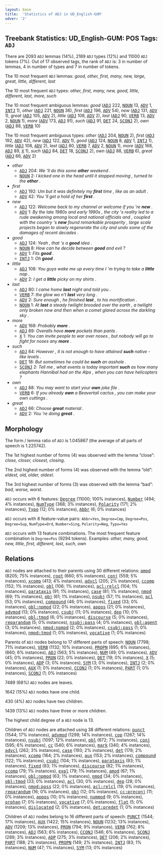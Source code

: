 ```yaml
---
layout: base
title:  'Statistics of ADJ in UD_English-GUM'
udver: '2'
---
```


## Treebank Statistics: UD_English-GUM: POS Tags: `ADJ`

There are 2093 `ADJ` lemmas (14%), 2189 `ADJ` types (12%) and 11000 `ADJ` tokens (7%).
Out of 17 observed tags, the rank of `ADJ` is: 3 in number of lemmas, 4 in number of types and 7 in number of tokens.

The 10 most frequent `ADJ` lemmas: <em>good, other, first, many, new, large, great, little, different, last</em>

The 10 most frequent `ADJ` types:  <em>other, first, many, new, good, little, different, last, more, such</em>

The 10 most frequent ambiguous lemmas: <em>good</em> (<tt><a href="en_gum-pos-ADJ.html">ADJ</a></tt> 222, <tt><a href="en_gum-pos-NOUN.html">NOUN</a></tt> 13, <tt><a href="en_gum-pos-ADV.html">ADV</a></tt> 1, <tt><a href="en_gum-pos-INTJ.html">INTJ</a></tt> 1), <em>other</em> (<tt><a href="en_gum-pos-ADJ.html">ADJ</a></tt> 221, <tt><a href="en_gum-pos-NOUN.html">NOUN</a></tt> 36), <em>first</em> (<tt><a href="en_gum-pos-ADJ.html">ADJ</a></tt> 196, <tt><a href="en_gum-pos-ADV.html">ADV</a></tt> 54), <em>new</em> (<tt><a href="en_gum-pos-ADJ.html">ADJ</a></tt> 131, <tt><a href="en_gum-pos-ADV.html">ADV</a></tt> 1), <em>great</em> (<tt><a href="en_gum-pos-ADJ.html">ADJ</a></tt> 105, <tt><a href="en_gum-pos-ADV.html">ADV</a></tt> 2), <em>little</em> (<tt><a href="en_gum-pos-ADJ.html">ADJ</a></tt> 108, <tt><a href="en_gum-pos-ADV.html">ADV</a></tt> 2), <em>last</em> (<tt><a href="en_gum-pos-ADJ.html">ADJ</a></tt> 90, <tt><a href="en_gum-pos-VERB.html">VERB</a></tt> 13, <tt><a href="en_gum-pos-ADV.html">ADV</a></tt> 2, <tt><a href="en_gum-pos-NOUN.html">NOUN</a></tt> 1), <em>more</em> (<tt><a href="en_gum-pos-ADV.html">ADV</a></tt> 173, <tt><a href="en_gum-pos-ADJ.html">ADJ</a></tt> 91), <em>such</em> (<tt><a href="en_gum-pos-ADJ.html">ADJ</a></tt> 91, <tt><a href="en_gum-pos-DET.html">DET</a></tt> 24, <tt><a href="en_gum-pos-SCONJ.html">SCONJ</a></tt> 2), <em>own</em> (<tt><a href="en_gum-pos-ADJ.html">ADJ</a></tt> 88, <tt><a href="en_gum-pos-VERB.html">VERB</a></tt> 10)

The 10 most frequent ambiguous types:  <em>other</em> (<tt><a href="en_gum-pos-ADJ.html">ADJ</a></tt> 204, <tt><a href="en_gum-pos-NOUN.html">NOUN</a></tt> 2), <em>first</em> (<tt><a href="en_gum-pos-ADJ.html">ADJ</a></tt> 192, <tt><a href="en_gum-pos-ADV.html">ADV</a></tt> 42), <em>new</em> (<tt><a href="en_gum-pos-ADJ.html">ADJ</a></tt> 122, <tt><a href="en_gum-pos-ADV.html">ADV</a></tt> 1), <em>good</em> (<tt><a href="en_gum-pos-ADJ.html">ADJ</a></tt> 124, <tt><a href="en_gum-pos-NOUN.html">NOUN</a></tt> 8, <tt><a href="en_gum-pos-ADV.html">ADV</a></tt> 1, <tt><a href="en_gum-pos-INTJ.html">INTJ</a></tt> 1), <em>little</em> (<tt><a href="en_gum-pos-ADJ.html">ADJ</a></tt> 108, <tt><a href="en_gum-pos-ADV.html">ADV</a></tt> 2), <em>last</em> (<tt><a href="en_gum-pos-ADJ.html">ADJ</a></tt> 80, <tt><a href="en_gum-pos-VERB.html">VERB</a></tt> 7, <tt><a href="en_gum-pos-ADV.html">ADV</a></tt> 2, <tt><a href="en_gum-pos-NOUN.html">NOUN</a></tt> 1), <em>more</em> (<tt><a href="en_gum-pos-ADV.html">ADV</a></tt> 168, <tt><a href="en_gum-pos-ADJ.html">ADJ</a></tt> 89, <tt><a href="en_gum-pos-X.html">X</a></tt> 1), <em>such</em> (<tt><a href="en_gum-pos-ADJ.html">ADJ</a></tt> 84, <tt><a href="en_gum-pos-DET.html">DET</a></tt> 18, <tt><a href="en_gum-pos-SCONJ.html">SCONJ</a></tt> 2), <em>own</em> (<tt><a href="en_gum-pos-ADJ.html">ADJ</a></tt> 88, <tt><a href="en_gum-pos-VERB.html">VERB</a></tt> 6), <em>great</em> (<tt><a href="en_gum-pos-ADJ.html">ADJ</a></tt> 66, <tt><a href="en_gum-pos-ADV.html">ADV</a></tt> 2)


* <em>other</em>
  * <tt><a href="en_gum-pos-ADJ.html">ADJ</a></tt> 204: <em>We 'll do this some <b>other</b> weekend .</em>
  * <tt><a href="en_gum-pos-NOUN.html">NOUN</a></tt> 2: <em>I kicked one in the head until it stopped moving , turned to the <b>other</b> .</em>
* <em>first</em>
  * <tt><a href="en_gum-pos-ADJ.html">ADJ</a></tt> 192: <em>Um but it was definitely my <b>first</b> time , like as an adult .</em>
  * <tt><a href="en_gum-pos-ADV.html">ADV</a></tt> 42: <em>You 'll get a hold of her <b>first</b> .</em>
* <em>new</em>
  * <tt><a href="en_gum-pos-ADJ.html">ADJ</a></tt> 122: <em>Welcome back to my channel or welcome if you 're <b>new</b> .</em>
  * <tt><a href="en_gum-pos-ADV.html">ADV</a></tt> 1: <em>By the late 1980s and early 1990s , the city 's reality led to a rude awakening among local and national officials and , coupled with the country 's <b>new</b> found remarkable prosperity , large scale projects began to slowly regenerate the city and undo some of the damages of recent decades .</em>
* <em>good</em>
  * <tt><a href="en_gum-pos-ADJ.html">ADJ</a></tt> 124: <em>Yeah , that 's a <b>good</b> idea .</em>
  * <tt><a href="en_gum-pos-NOUN.html">NOUN</a></tt> 8: <em>How can he decide between <b>good</b> and evil ?</em>
  * <tt><a href="en_gum-pos-ADV.html">ADV</a></tt> 1: <em>Fits <b>good</b> .</em>
  * <tt><a href="en_gum-pos-INTJ.html">INTJ</a></tt> 1: <em>Oh <b>good</b> .</em>
* <em>little</em>
  * <tt><a href="en_gum-pos-ADJ.html">ADJ</a></tt> 108: <em>You guys wake me up every time I 'm trying to take a <b>little</b> nap .</em>
  * <tt><a href="en_gum-pos-ADV.html">ADV</a></tt> 2: <em>I get a <b>little</b> picky on my shirts .</em>
* <em>last</em>
  * <tt><a href="en_gum-pos-ADJ.html">ADJ</a></tt> 80: <em>I came home <b>last</b> night and told you .</em>
  * <tt><a href="en_gum-pos-VERB.html">VERB</a></tt> 7: <em>the glow wo n't <b>last</b> very long .</em>
  * <tt><a href="en_gum-pos-ADV.html">ADV</a></tt> 2: <em>Sure enough , he finished <b>last</b> , to his mortification .</em>
  * <tt><a href="en_gum-pos-NOUN.html">NOUN</a></tt> 1: <em>At <b>last</b> a steady twilight brooded over the earth , a twilight only broken now and then when a comet glared across the darkling sky .</em>
* <em>more</em>
  * <tt><a href="en_gum-pos-ADV.html">ADV</a></tt> 168: <em>Probably <b>more</b> .</em>
  * <tt><a href="en_gum-pos-ADJ.html">ADJ</a></tt> 89: <em>Overalls have <b>more</b> pockets than pants .</em>
  * <tt><a href="en_gum-pos-X.html">X</a></tt> 1: <em>You can invite people to war over noses , but nobody will go to fight for noses any <b>more</b> .</em>
* <em>such</em>
  * <tt><a href="en_gum-pos-ADJ.html">ADJ</a></tt> 84: <em>However , it is not enough to have attained <b>such</b> native - like levels .</em>
  * <tt><a href="en_gum-pos-DET.html">DET</a></tt> 18: <em>But sometimes he could be <b>such</b> an asshole .</em>
  * <tt><a href="en_gum-pos-SCONJ.html">SCONJ</a></tt> 2: <em>Tell me , what events is today important <b>such</b> as how many elephants Hannibal had on the Alps , when you can have helicopters ?</em>
* <em>own</em>
  * <tt><a href="en_gum-pos-ADJ.html">ADJ</a></tt> 88: <em>You may want to start your <b>own</b> joke file .</em>
  * <tt><a href="en_gum-pos-VERB.html">VERB</a></tt> 6: <em>If you already <b>own</b> a Beavertail cactus , you can make your own cuttings .</em>
* <em>great</em>
  * <tt><a href="en_gum-pos-ADJ.html">ADJ</a></tt> 66: <em>Choose <b>great</b> material .</em>
  * <tt><a href="en_gum-pos-ADV.html">ADV</a></tt> 2: <em>You 're doing <b>great</b> .</em>

## Morphology

The form / lemma ratio of `ADJ` is 1.045867 (the average of all parts of speech is 1.225742).

The 1st highest number of forms (4) was observed with the lemma “close”: <em>close, closer, closest, closing</em>.

The 2nd highest number of forms (4) was observed with the lemma “old”: <em>eldest, old, older, oldest</em>.

The 3rd highest number of forms (3) was observed with the lemma “bad”: <em>bad, worse, worst</em>.

`ADJ` occurs with 6 features: <tt><a href="en_gum-feat-Degree.html">Degree</a></tt> (11000; 100% instances), <tt><a href="en_gum-feat-Number.html">Number</a></tt> (494; 4% instances), <tt><a href="en_gum-feat-NumType.html">NumType</a></tt> (368; 3% instances), <tt><a href="en_gum-feat-Polarity.html">Polarity</a></tt> (171; 2% instances), <tt><a href="en_gum-feat-Typo.html">Typo</a></tt> (12; 0% instances), <tt><a href="en_gum-feat-Abbr.html">Abbr</a></tt> (6; 0% instances)

`ADJ` occurs with 8 feature-value pairs: `Abbr=Yes`, `Degree=Cmp`, `Degree=Pos`, `Degree=Sup`, `NumType=Ord`, `Number=Sing`, `Polarity=Neg`, `Typo=Yes`

`ADJ` occurs with 13 feature combinations.
The most frequent feature combination is `Degree=Pos` (9294 tokens).
Examples: <em>other, many, good, new, little, first, different, last, such, own</em>


## Relations

`ADJ` nodes are attached to their parents using 30 different relations: <tt><a href="en_gum-dep-amod.html">amod</a></tt> (8205; 75% instances), <tt><a href="en_gum-dep-root.html">root</a></tt> (660; 6% instances), <tt><a href="en_gum-dep-conj.html">conj</a></tt> (559; 5% instances), <tt><a href="en_gum-dep-xcomp.html">xcomp</a></tt> (413; 4% instances), <tt><a href="en_gum-dep-advcl.html">advcl</a></tt> (205; 2% instances), <tt><a href="en_gum-dep-ccomp.html">ccomp</a></tt> (152; 1% instances), <tt><a href="en_gum-dep-obl.html">obl</a></tt> (106; 1% instances), <tt><a href="en_gum-dep-acl-relcl.html">acl:relcl</a></tt> (104; 1% instances), <tt><a href="en_gum-dep-parataxis.html">parataxis</a></tt> (91; 1% instances), <tt><a href="en_gum-dep-case.html">case</a></tt> (81; 1% instances), <tt><a href="en_gum-dep-nmod.html">nmod</a></tt> (69; 1% instances), <tt><a href="en_gum-dep-obj.html">obj</a></tt> (61; 1% instances), <tt><a href="en_gum-dep-nsubj.html">nsubj</a></tt> (57; 1% instances), <tt><a href="en_gum-dep-acl.html">acl</a></tt> (53; 0% instances), <tt><a href="en_gum-dep-compound.html">compound</a></tt> (46; 0% instances), <tt><a href="en_gum-dep-fixed.html">fixed</a></tt> (33; 0% instances), <tt><a href="en_gum-dep-obl-npmod.html">obl:npmod</a></tt> (22; 0% instances), <tt><a href="en_gum-dep-appos.html">appos</a></tt> (21; 0% instances), <tt><a href="en_gum-dep-advmod.html">advmod</a></tt> (13; 0% instances), <tt><a href="en_gum-dep-csubj.html">csubj</a></tt> (11; 0% instances), <tt><a href="en_gum-dep-dep.html">dep</a></tt> (10; 0% instances), <tt><a href="en_gum-dep-obl-tmod.html">obl:tmod</a></tt> (6; 0% instances), <tt><a href="en_gum-dep-discourse.html">discourse</a></tt> (5; 0% instances), <tt><a href="en_gum-dep-reparandum.html">reparandum</a></tt> (5; 0% instances), <tt><a href="en_gum-dep-nsubj-pass.html">nsubj:pass</a></tt> (4; 0% instances), <tt><a href="en_gum-dep-obl-agent.html">obl:agent</a></tt> (3; 0% instances), <tt><a href="en_gum-dep-nmod-npmod.html">nmod:npmod</a></tt> (2; 0% instances), <tt><a href="en_gum-dep-csubj-pass.html">csubj:pass</a></tt> (1; 0% instances), <tt><a href="en_gum-dep-nmod-tmod.html">nmod:tmod</a></tt> (1; 0% instances), <tt><a href="en_gum-dep-vocative.html">vocative</a></tt> (1; 0% instances)

Parents of `ADJ` nodes belong to 17 different parts of speech: <tt><a href="en_gum-pos-NOUN.html">NOUN</a></tt> (7798; 71% instances), <tt><a href="en_gum-pos-VERB.html">VERB</a></tt> (1132; 10% instances), <tt><a href="en_gum-pos-PROPN.html">PROPN</a></tt> (695; 6% instances),  (660; 6% instances), <tt><a href="en_gum-pos-ADJ.html">ADJ</a></tt> (563; 5% instances), <tt><a href="en_gum-pos-NUM.html">NUM</a></tt> (49; 0% instances), <tt><a href="en_gum-pos-ADV.html">ADV</a></tt> (45; 0% instances), <tt><a href="en_gum-pos-PRON.html">PRON</a></tt> (22; 0% instances), <tt><a href="en_gum-pos-DET.html">DET</a></tt> (19; 0% instances), <tt><a href="en_gum-pos-X.html">X</a></tt> (5; 0% instances), <tt><a href="en_gum-pos-ADP.html">ADP</a></tt> (3; 0% instances), <tt><a href="en_gum-pos-SYM.html">SYM</a></tt> (3; 0% instances), <tt><a href="en_gum-pos-INTJ.html">INTJ</a></tt> (2; 0% instances), <tt><a href="en_gum-pos-AUX.html">AUX</a></tt> (1; 0% instances), <tt><a href="en_gum-pos-CCONJ.html">CCONJ</a></tt> (1; 0% instances), <tt><a href="en_gum-pos-PART.html">PART</a></tt> (1; 0% instances), <tt><a href="en_gum-pos-SCONJ.html">SCONJ</a></tt> (1; 0% instances)

7489 (68%) `ADJ` nodes are leaves.

1642 (15%) `ADJ` nodes have one child.

430 (4%) `ADJ` nodes have two children.

1439 (13%) `ADJ` nodes have three or more children.

The highest child degree of a `ADJ` node is 13.

Children of `ADJ` nodes are attached using 38 different relations: <tt><a href="en_gum-dep-punct.html">punct</a></tt> (1544; 17% instances), <tt><a href="en_gum-dep-advmod.html">advmod</a></tt> (1299; 14% instances), <tt><a href="en_gum-dep-cop.html">cop</a></tt> (1267; 14% instances), <tt><a href="en_gum-dep-nsubj.html">nsubj</a></tt> (1097; 12% instances), <tt><a href="en_gum-dep-obl.html">obl</a></tt> (672; 7% instances), <tt><a href="en_gum-dep-conj.html">conj</a></tt> (595; 6% instances), <tt><a href="en_gum-dep-cc.html">cc</a></tt> (540; 6% instances), <tt><a href="en_gum-dep-mark.html">mark</a></tt> (340; 4% instances), <tt><a href="en_gum-dep-advcl.html">advcl</a></tt> (262; 3% instances), <tt><a href="en_gum-dep-case.html">case</a></tt> (193; 2% instances), <tt><a href="en_gum-dep-det.html">det</a></tt> (178; 2% instances), <tt><a href="en_gum-dep-xcomp.html">xcomp</a></tt> (164; 2% instances), <tt><a href="en_gum-dep-aux.html">aux</a></tt> (153; 2% instances), <tt><a href="en_gum-dep-compound.html">compound</a></tt> (122; 1% instances), <tt><a href="en_gum-dep-csubj.html">csubj</a></tt> (104; 1% instances), <tt><a href="en_gum-dep-parataxis.html">parataxis</a></tt> (93; 1% instances), <tt><a href="en_gum-dep-fixed.html">fixed</a></tt> (83; 1% instances), <tt><a href="en_gum-dep-discourse.html">discourse</a></tt> (82; 1% instances), <tt><a href="en_gum-dep-ccomp.html">ccomp</a></tt> (79; 1% instances), <tt><a href="en_gum-dep-expl.html">expl</a></tt> (79; 1% instances), <tt><a href="en_gum-dep-amod.html">amod</a></tt> (67; 1% instances), <tt><a href="en_gum-dep-obl-npmod.html">obl:npmod</a></tt> (63; 1% instances), <tt><a href="en_gum-dep-nmod.html">nmod</a></tt> (34; 0% instances), <tt><a href="en_gum-dep-obl-tmod.html">obl:tmod</a></tt> (33; 0% instances), <tt><a href="en_gum-dep-acl.html">acl</a></tt> (30; 0% instances), <tt><a href="en_gum-dep-dep.html">dep</a></tt> (28; 0% instances), <tt><a href="en_gum-dep-nmod-poss.html">nmod:poss</a></tt> (22; 0% instances), <tt><a href="en_gum-dep-acl-relcl.html">acl:relcl</a></tt> (19; 0% instances), <tt><a href="en_gum-dep-reparandum.html">reparandum</a></tt> (16; 0% instances), <tt><a href="en_gum-dep-obj.html">obj</a></tt> (12; 0% instances), <tt><a href="en_gum-dep-cc-preconj.html">cc:preconj</a></tt> (11; 0% instances), <tt><a href="en_gum-dep-appos.html">appos</a></tt> (10; 0% instances), <tt><a href="en_gum-dep-nummod.html">nummod</a></tt> (9; 0% instances), <tt><a href="en_gum-dep-orphan.html">orphan</a></tt> (7; 0% instances), <tt><a href="en_gum-dep-vocative.html">vocative</a></tt> (7; 0% instances), <tt><a href="en_gum-dep-flat.html">flat</a></tt> (5; 0% instances), <tt><a href="en_gum-dep-dislocated.html">dislocated</a></tt> (2; 0% instances), <tt><a href="en_gum-dep-det-predet.html">det:predet</a></tt> (1; 0% instances)

Children of `ADJ` nodes belong to 16 different parts of speech: <tt><a href="en_gum-pos-PUNCT.html">PUNCT</a></tt> (1544; 17% instances), <tt><a href="en_gum-pos-AUX.html">AUX</a></tt> (1422; 15% instances), <tt><a href="en_gum-pos-NOUN.html">NOUN</a></tt> (1232; 13% instances), <tt><a href="en_gum-pos-ADV.html">ADV</a></tt> (1209; 13% instances), <tt><a href="en_gum-pos-PRON.html">PRON</a></tt> (794; 9% instances), <tt><a href="en_gum-pos-VERB.html">VERB</a></tt> (762; 8% instances), <tt><a href="en_gum-pos-ADJ.html">ADJ</a></tt> (563; 6% instances), <tt><a href="en_gum-pos-CCONJ.html">CCONJ</a></tt> (546; 6% instances), <tt><a href="en_gum-pos-SCONJ.html">SCONJ</a></tt> (289; 3% instances), <tt><a href="en_gum-pos-ADP.html">ADP</a></tt> (275; 3% instances), <tt><a href="en_gum-pos-DET.html">DET</a></tt> (206; 2% instances), <tt><a href="en_gum-pos-PART.html">PART</a></tt> (188; 2% instances), <tt><a href="en_gum-pos-PROPN.html">PROPN</a></tt> (149; 2% instances), <tt><a href="en_gum-pos-INTJ.html">INTJ</a></tt> (83; 1% instances), <tt><a href="en_gum-pos-NUM.html">NUM</a></tt> (47; 1% instances), <tt><a href="en_gum-pos-SYM.html">SYM</a></tt> (13; 0% instances)

